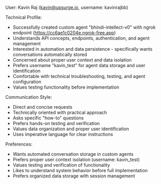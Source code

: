 User: Kavin Raj (kavin@upsurge.io, username: kavinrajbb)

Technical Profile:
- Successfully created custom agent "bhindi-intellect-v0" with ngrok endpoint (https://cc6ae1c0204e.ngrok-free.app)
- Understands API concepts, endpoints, authentication, and agent management
- Interested in automation and data persistence - specifically wants conversations automatically stored
- Concerned about proper user context and data isolation
- Prefers username "kavin_test" for agent data storage and user identification
- Comfortable with technical troubleshooting, testing, and agent configuration
- Values testing functionality before implementation

Communication Style:
- Direct and concise requests
- Technically oriented with practical approach
- Asks specific "how-to" questions
- Prefers hands-on testing and verification
- Values data organization and proper user identification
- Uses imperative language for clear instructions

Preferences:
- Wants automated conversation storage in custom agents
- Prefers proper user context isolation (username: kavin_test)
- Values testing and verification of functionality
- Likes to understand system behavior before full implementation
- Prefers organized data storage with session management